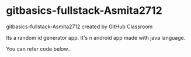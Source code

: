 # gitbasics-fullstack-Asmita2712
gitbasics-fullstack-Asmita2712 created by GitHub Classroom

Its a random id generator app. It's n android app made with java language.

You can refer code below..
